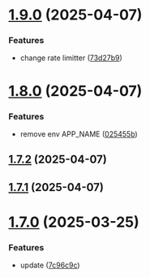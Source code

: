 # [1.9.0](https://github.com/msobiecki/boilerplate-express-server/compare/v1.8.0...v1.9.0) (2025-04-07)


### Features

* change rate limitter ([73d27b9](https://github.com/msobiecki/boilerplate-express-server/commit/73d27b9da8c644089308d92de52ffad17462c071))



# [1.8.0](https://github.com/msobiecki/boilerplate-express-server/compare/v1.7.2...v1.8.0) (2025-04-07)


### Features

* remove env APP_NAME ([025455b](https://github.com/msobiecki/boilerplate-express-server/commit/025455b2d67bbc52e43b34a32432fda7561cc949))



## [1.7.2](https://github.com/msobiecki/boilerplate-express-server/compare/v1.7.1...v1.7.2) (2025-04-07)



## [1.7.1](https://github.com/msobiecki/boilerplate-express-server/compare/v1.7.0...v1.7.1) (2025-04-07)



# [1.7.0](https://github.com/msobiecki/boilerplate-express-server/compare/v1.6.2...v1.7.0) (2025-03-25)


### Features

* update ([7c96c9c](https://github.com/msobiecki/boilerplate-express-server/commit/7c96c9c8ceb7f9e4d469f4491fd7d6bd8391281d))



